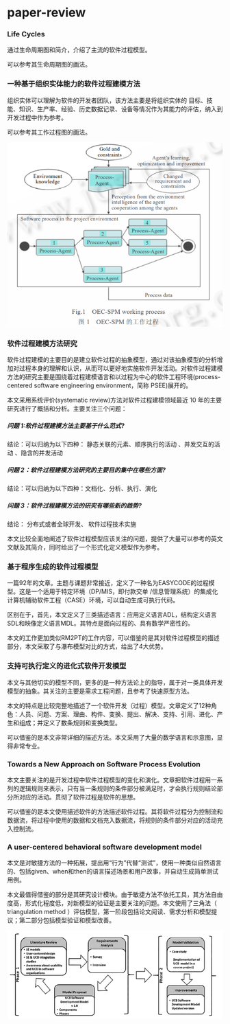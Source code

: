 # paper-review

### Life Cycles

通过生命周期图和简介，介绍了主流的软件过程模型。

可以参考其生命周期图的画法。

### 一种基于组织实体能力的软件过程建模方法

组织实体可以理解为软件的开发者团队，该方法主要是将组织实体的 目标、技能、知识、生产率、经验、历史数据记录、设备等情况作为其能力的评估，纳入到开发过程中作为参考。

可以参考其工作过程图的画法。

![工作过程图](./img/Snipaste_2021-04-21_20-53-46.png)

### 软件过程建模方法研究

软件过程建模的主要目的是建立软件过程的抽象模型，通过对该抽象模型的分析增加对过程本身的理解和认识，从而可以更好地实施软件开发活动。对软件过程建模方法的研究主要是围绕着过程建模语言和以过程为中心的软件工程环境(process-centered  software engineering environment，简称 PSEE)展开的。

本文采用系统评价(systematic review)方法对软件过程建模领域最近 10 年的主要研究进行了概括和分析。主要关注三个问题： 

##### 问题 1:软件过程建模方法主要基于什么范式? 

结论：可以归纳为以下四种： 静态关联的元素、顺序执行的活动 、并发交互的活动 、隐含的并发活动 

##### 问题 2：软件过程建模方法研究的主要目的集中在哪些方面? 

结论：可以归纳为以下四种：文档化、分析、执行、演化

##### 问题 3：软件过程建模方法的研究有哪些新的趋势? 

结论： 分布式或者全球开发、  软件过程技术实施 

本文比较全面地阐述了软件过程模型应该关注的问题，提供了大量可以参考的英文文献及其简介，同时给出了一个形式化定义模型作为参考。

### 基于程序生成的软件过程模型

一篇92年的文章。主题与课题非常接近，定义了一种名为EASYCODE的过程模型。这是一个适用于特定环境（DP/MIS，即付款交单 /信息管理系统）的集成化计算机辅助软件工程（CASE）环境，可以自动生成可执行代码。

区别在于，首先，本文定义了三类描述语言：应用定义语言ADL，结构定义语言SDL和映像定义语言MDL。其特点是面向过程的、具有数学严密性的。

本文的工作更加类似RM2PT的工作内容，可以借鉴的是其对软件过程模型的描述部分，本文采取了与瀑布模型对比的方式，给出了4大优势。

### 支持可执行定义的进化式软件开发模型

本文与其他切实的模型不同，更多的是一种方法论上的指导，属于对一类具体开发模型的抽象。其关注的主要是需求工程问题，且参考了快速原型方法。

本文的特点是比较完整地描述了一个软件开发（过程）模型。文章定义了12种角色：人员、问题、方案、理由、构件、变换、提出、解决、支持、引用、进化、产生和组成；并定义了数条规则和变换类型。

可以借鉴的是本文非常详细的描述方法。本文采用了大量的数学语言和示意图，显得非常专业。

### Towards a New Approach on Software Process Evolution 

本文主要关注的是开发过程中软件过程模型的变化和演化。文章把软件过程用一系列的逻辑规则来表示，只有当一条规则的条件部分被满足时，才会执行规则结论部分所对应的活动。贯彻了软件过程是软件的思想。

可以借鉴的是本文使用描述软件的方法描述软件过程。其将软件过程分为控制流和数据流，将过程中使用的数据和文档充入数据流，将规则的条件部分对应的活动充入控制流。

### A user-centered behavioral software development model 

本文是对敏捷方法的一种拓展，提出用“行为”代替“测试”，使用一种类似自然语言的、包括given、when和then的语言描述场景和用户故事，并自动生成简单测试用例。

本文最值得借鉴的部分是其研究设计模块。由于敏捷方法不依托工具，其方法自由度高，形式化程度低，对新模型的验证是主要关注的问题。本文使用了三角法（ triangulation method ）评估模型，第一阶段包括论文阅读、需求分析和模型提议；第二部分包括模型验证和模型改善。

![研究设计](.\img\Snipaste_2021-04-21_20-49-29.png)